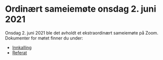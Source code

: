 Ordinært sameiemøte onsdag 2. juni 2021
=======================================

Onsdag 2. juni 2021 ble det avholdt et ekstraordinært sameiemøte på Zoom. Dokumenter for møtet finner du under:

* [Innkalling](Innkalling_FB2_2021-06-02.pdf)
* [Referat](Referat_FB2_2021-06-02.pdf)
